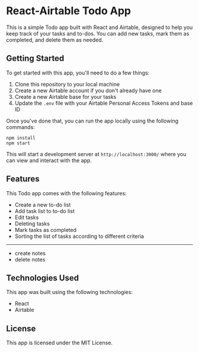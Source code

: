 # React-Airtable Todo App

This is a simple Todo app built with React and Airtable, designed to help you keep track of your tasks and to-dos. You can add new tasks, mark them as completed, and delete them as needed.

## Getting Started

To get started with this app, you'll need to do a few things:

1. Clone this repository to your local machine
2. Create a new Airtable account if you don't already have one
3. Create a new Airtable base for your tasks
4. Update the `.env` file with your Airtable Personal Access Tokens and base ID

Once you've done that, you can run the app locally using the following commands:

```
npm install
npm start
```

This will start a development server at `http://localhost:3000/` where you can view and interact with the app.

## Features

This Todo app comes with the following features:

- Create a new to-do list
- Add task list to to-do list
- Edit tasks
- Deleting tasks
- Mark tasks as completed
- Sorting the list of tasks according to different criteria

---

- create notes
- delete notes

## Technologies Used

This app was built using the following technologies:

- React
- Airtable

## License

This app is licensed under the MIT License.
